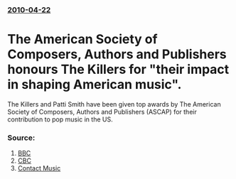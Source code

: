 ### [2010-04-22](/news/2010/04/22/index.md)

# The American Society of Composers, Authors and Publishers honours The Killers for "their impact in shaping American music". 

 The Killers and Patti Smith have been given top awards by The American Society of Composers, Authors and Publishers (ASCAP) for their contribution to pop music in the US. 


### Source:

1. [BBC](http://news.bbc.co.uk/2/hi/entertainment/8636682.stm)
2. [CBC](http://www.cbc.ca/arts/music/story/2010/04/22/ascap-songwriters-awards.html)
3. [Contact Music](http://www.contactmusic.com/news.nsf/story/the-killers-shape-us-music_1139966)

